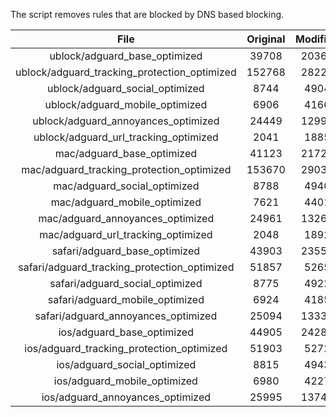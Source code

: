 The script removes rules that are blocked by DNS based blocking.


| File | Original | Modified |
|:----:|:-----:|:-----:|
| ublock/adguard_base_optimized | 39708 | 20361 |
| ublock/adguard_tracking_protection_optimized | 152768 | 28226 |
| ublock/adguard_social_optimized | 8744 | 4904 |
| ublock/adguard_mobile_optimized | 6906 | 4166 |
| ublock/adguard_annoyances_optimized | 24449 | 12995 |
| ublock/adguard_url_tracking_optimized | 2041 | 1885 |
| mac/adguard_base_optimized | 41123 | 21725 |
| mac/adguard_tracking_protection_optimized | 153670 | 29038 |
| mac/adguard_social_optimized | 8788 | 4940 |
| mac/adguard_mobile_optimized | 7621 | 4401 |
| mac/adguard_annoyances_optimized | 24961 | 13260 |
| mac/adguard_url_tracking_optimized | 2048 | 1892 |
| safari/adguard_base_optimized | 43903 | 23559 |
| safari/adguard_tracking_protection_optimized | 51857 | 5265 |
| safari/adguard_social_optimized | 8775 | 4922 |
| safari/adguard_mobile_optimized | 6924 | 4185 |
| safari/adguard_annoyances_optimized | 25094 | 13337 |
| ios/adguard_base_optimized | 44905 | 24284 |
| ios/adguard_tracking_protection_optimized | 51903 | 5272 |
| ios/adguard_social_optimized | 8815 | 4943 |
| ios/adguard_mobile_optimized | 6980 | 4227 |
| ios/adguard_annoyances_optimized | 25995 | 13749 |